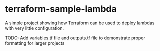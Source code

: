 # terraform-sample-lambda
A simple project showing how Terraform can be used to deploy lambdas with very little configuration.

TODO: Add variables.tf file and outputs.tf file to demonstrate proper formatting for larger projects

